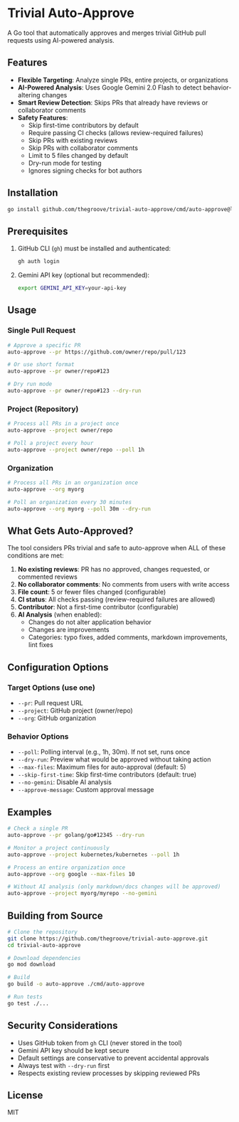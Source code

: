 # Trivial Auto-Approve

A Go tool that automatically approves and merges trivial GitHub pull requests using AI-powered analysis.

## Features

- **Flexible Targeting**: Analyze single PRs, entire projects, or organizations
- **AI-Powered Analysis**: Uses Google Gemini 2.0 Flash to detect behavior-altering changes
- **Smart Review Detection**: Skips PRs that already have reviews or collaborator comments
- **Safety Features**:
  - Skip first-time contributors by default
  - Require passing CI checks (allows review-required failures)
  - Skip PRs with existing reviews
  - Skip PRs with collaborator comments
  - Limit to 5 files changed by default
  - Dry-run mode for testing
  - Ignores signing checks for bot authors

## Installation

```bash
go install github.com/thegroove/trivial-auto-approve/cmd/auto-approve@latest
```

## Prerequisites

1. GitHub CLI (`gh`) must be installed and authenticated:
   ```bash
   gh auth login
   ```

2. Gemini API key (optional but recommended):
   ```bash
   export GEMINI_API_KEY=your-api-key
   ```

## Usage

### Single Pull Request

```bash
# Approve a specific PR
auto-approve --pr https://github.com/owner/repo/pull/123

# Or use short format
auto-approve --pr owner/repo#123

# Dry run mode
auto-approve --pr owner/repo#123 --dry-run
```

### Project (Repository)

```bash
# Process all PRs in a project once
auto-approve --project owner/repo

# Poll a project every hour
auto-approve --project owner/repo --poll 1h
```

### Organization

```bash
# Process all PRs in an organization once
auto-approve --org myorg

# Poll an organization every 30 minutes
auto-approve --org myorg --poll 30m --dry-run
```

## What Gets Auto-Approved?

The tool considers PRs trivial and safe to auto-approve when ALL of these conditions are met:

1. **No existing reviews**: PR has no approved, changes requested, or commented reviews
2. **No collaborator comments**: No comments from users with write access
3. **File count**: 5 or fewer files changed (configurable)
4. **CI status**: All checks passing (review-required failures are allowed)
5. **Contributor**: Not a first-time contributor (configurable)
6. **AI Analysis** (when enabled):
   - Changes do not alter application behavior
   - Changes are improvements
   - Categories: typo fixes, added comments, markdown improvements, lint fixes

## Configuration Options

### Target Options (use one)
- `--pr`: Pull request URL
- `--project`: GitHub project (owner/repo)
- `--org`: GitHub organization

### Behavior Options
- `--poll`: Polling interval (e.g., 1h, 30m). If not set, runs once
- `--dry-run`: Preview what would be approved without taking action
- `--max-files`: Maximum files for auto-approval (default: 5)
- `--skip-first-time`: Skip first-time contributors (default: true)
- `--no-gemini`: Disable AI analysis
- `--approve-message`: Custom approval message

## Examples

```bash
# Check a single PR
auto-approve --pr golang/go#12345 --dry-run

# Monitor a project continuously
auto-approve --project kubernetes/kubernetes --poll 1h

# Process an entire organization once
auto-approve --org google --max-files 10

# Without AI analysis (only markdown/docs changes will be approved)
auto-approve --project myorg/myrepo --no-gemini
```

## Building from Source

```bash
# Clone the repository
git clone https://github.com/thegroove/trivial-auto-approve.git
cd trivial-auto-approve

# Download dependencies
go mod download

# Build
go build -o auto-approve ./cmd/auto-approve

# Run tests
go test ./...
```

## Security Considerations

- Uses GitHub token from `gh` CLI (never stored in the tool)
- Gemini API key should be kept secure
- Default settings are conservative to prevent accidental approvals
- Always test with `--dry-run` first
- Respects existing review processes by skipping reviewed PRs

## License

MIT